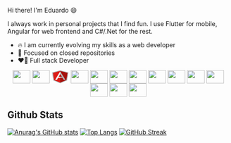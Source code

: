 Hi there! I'm Eduardo 😄

I always work in personal projects that I find fun. I use Flutter for mobile, Angular for web frontend and C#/.Net for the rest.

- :fire: I am currently evolving my skills as a web developer
- :rocket: Focused on closed repositories
- :heart_on_fire: Full stack Developer
 
<div align="center">
  <img align="center" alt="" height="30" width="40" src="https://cdn.jsdelivr.net/gh/devicons/devicon/icons/vscode/vscode-original.svg"/>
  <img align="center" alt="" height="30" width="40" src="https://cdn.jsdelivr.net/gh/devicons/devicon/icons/vuejs/vuejs-original.svg" />
  <img align="center" alt="" height="30" width="40" src="https://github.com/devicons/devicon/blob/master/icons/angularjs/angularjs-original.svg">
  <img align="center" alt="" height="30" width="40" src="https://cdn.jsdelivr.net/gh/devicons/devicon/icons/firebase/firebase-plain.svg"/>
  <img align="center" alt="" height="30" width="40" src="https://cdn.jsdelivr.net/gh/devicons/devicon/icons/docker/docker-original.svg"/>
  <img align="center" alt="" height="30" width="40" src="https://cdn.jsdelivr.net/gh/devicons/devicon/icons/kubernetes/kubernetes-plain.svg"/>
  <img align="center" alt="" height="30" width="40" src="https://cdn.jsdelivr.net/gh/devicons/devicon/icons/dart/dart-original.svg"/>
  <img align="center" alt="" height="30" width="40" src="https://cdn.jsdelivr.net/gh/devicons/devicon/icons/flutter/flutter-original.svg"/>
  <img align="center" alt="" height="30" width="40" src="https://cdn.jsdelivr.net/gh/devicons/devicon/icons/go/go-original-wordmark.svg"/>
  <img align="center" alt="" height="30" width="40" src="https://cdn.jsdelivr.net/gh/devicons/devicon/icons/javascript/javascript-original.svg" />
  <img align="center" alt="" height="30" width="40" src="https://cdn.jsdelivr.net/gh/devicons/devicon/icons/typescript/typescript-original.svg"/>
  <img align="center" alt="" height="30" width="40" src="https://cdn.jsdelivr.net/gh/devicons/devicon/icons/nodejs/nodejs-original.svg" />
  <img align="center" alt="" height="30" width="40" src="https://cdn.jsdelivr.net/gh/devicons/devicon/icons/mysql/mysql-original.svg"/>
  <img align="center" alt="" height="30" width="40" src="https://cdn.jsdelivr.net/gh/devicons/devicon/icons/mongodb/mongodb-original.svg" />
</div>

## Github Stats
[![Anurag's GitHub stats](https://github-readme-stats.vercel.app/api?username=lSilverDev&count_private=true&show_icons=true&theme=dark)](https://github.com/lSilverDev/github-readme-stats)
[![Top Langs](https://github-readme-stats.vercel.app/api/top-langs/?username=lSilverDev&layout=compact&count_private=true&theme=dark)](https://github.com/lSilverDev/github-readme-stats)
[![GitHub Streak](http://github-readme-streak-stats.herokuapp.com?user=lSilverDev&theme=dark&hide_border=true)](https://git.io/streak-stats)

